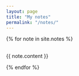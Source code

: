 ```yaml
---
layout: page
title: "My notes"
permalink: "/notes/"
---
```


{% for note in site.notes %}
  <h2>
    <a href="{{ note.url }}">
    </a>
  </h2>
  <p>{{ note.content }}</p>
{% endfor %}
